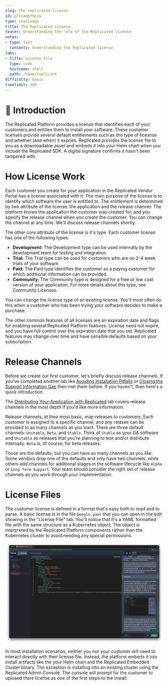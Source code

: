 ```yaml
---
slug: the-replicated-license
id: p7zcaqbfhpzu
type: challenge
title: The Replicated License
teaser: Understanding the role of the Replicated license
notes:
- type: text
  contents: Understanding the Replicated license
tabs:
- title: License File
  type: code
  hostname: shell
  path: /home/replicant
difficulty: basic
timelimit: 400
---
```


👋 Introduction
===============

The Replicated Platform provides a license that identifies each of your
customers and entitles them to install your software. These customer licenses
provide several default entitlements such as the type of licesnse and whether
(and when) it expries. Replicated provides the license file to you as a
downloadable asset and embeds it into your Helm chart when you include the
Replicated SDK. A digital signature confirms it hasn't been tampered with.

How License Work
================

Each customer you create for your application in the Replicated Vendor Portal
has a license associated with it. The main purpose of the license is to
identify which software the user is entitled to. The entitlement is determined
by two attribute of the license: the application and the release channel. The
platform knows the application the customer was created for, and you specify
the release channel when you create the customer. You can change the channel at
any time. We'll discuss release channels shortly.

The other core attribute of the license is it's type. Each customer license has
one of the following types:

* **Development:** The Development type can be used internally by the
  development team for testing and integration.
* **Trial:** The Trial type can be used for customers who are on 2-4 week
  trials of your software.
* **Paid:** The Paid type identifies the customer as a paying customer for
  which additional information can be provided.
* **Community:** The Community type is designed for a free or low cost version
  of your application. For more details about this type, see Community
  Licenses.

You can change the license type of an existing license. You'll most often do
this when a customer who has been trying your software decides to make a
purchase.

The other common features of all licenses are an expiration date and flags for
enabling several Replicated Platform features. License need not expire, and you
have full control over the expiration date that you set. Replicated features
may change over time and have sensible defaults based on your subscription.

Release Channels
================

Before we create our first customer, let's briefly discuss release channels.
If you've completed another lab like [Avoiding Installation
Pitfalls](https://play.instruqt.com/replicated/tracks/avoiding-installation-pitfalls)
or [Closing the Support Information
Gap](https://play.instruqt.com/replicated/tracks/closing-infromation-gap) then
met them before. If you haven't, then here's a quick introduction.

The [Distributing Your Application with
Replicated](https://play.instruqt.com/replicated/tracks/distributing-with-replicated)
lab covers release channels in the most depth if you'd like more information.

Release channels, at their most basic, map releases to customers. Each customer
is assigned to a specific channel, and any relasee can be provided to as many
channels as you want. There are three default channels: `Unstable`, `Beta`, and
`Stable`. Think of `Stable` as your GA software and `Unstable` as releases that
you're planning to test and/or distribute internally. `Beta` is, of course, for
beta releases.

Those are the defaults, but you can have as many channels as you like. Some
vendors drop one of the defaults and only have two channels, while others add
channels for additional stages in the software lifecycle like `Alpha` or `Long
Term Support`. Your team should consider the right set of release channels as
you work through your implementation.

License Files
=============

The customer license is defined in a format that's easy both to read and to
parse.  A basic license is in the file `Geeglo.yaml` that you can open in the
edit showing in the "License File" tab. You'll notice that it's a YAML
formatted file with the same structure as a Kubernetes object. The object is
interpreted by the Replicated Platform components rather than the Kubernetes
cluster to avoid needing any special permissions.

![Opening the Geeglo License File](../assets/opening-the-license-file.png)

In most installation scenarios, neither you nor your customer will need to
interact directly with their license file. Instead, the platform embeds it into
install artifacts like the your Helm chart and the Replicated Embedded Cluster
binary. The exception is installing into an existing cluster using the
Replicated Admin Console. The console will prompt for the customer to uploaed
there license as one of the first steps to the install.
